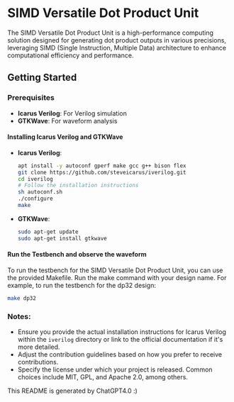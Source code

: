 
# SIMD Versatile Dot Product Unit
The SIMD Versatile Dot Product Unit is a high-performance computing solution designed for generating dot product outputs in various precisions, leveraging SIMD (Single Instruction, Multiple Data) architecture to enhance computational efficiency and performance.

## Getting Started

### Prerequisites

- **Icarus Verilog**: For Verilog simulation
- **GTKWave**: For waveform analysis

#### Installing Icarus Verilog and GTKWave

- **Icarus Verilog**:
  
  ```bash
  apt install -y autoconf gperf make gcc g++ bison flex
  git clone https://github.com/steveicarus/iverilog.git
  cd iverilog
  # Follow the installation instructions
  sh autoconf.sh
  ./configure
  make
  ```
  
- **GTKWave**:
  ```bash
  sudo apt-get update
  sudo apt-get install gtkwave
  ```

#### Run the Testbench and observe the waveform
To run the testbench for the SIMD Versatile Dot Product Unit, you can use the provided Makefile. 
Run the make command with your design name. For example, to run the testbench for the dp32 design: 
  ```bash
  make dp32
  ```

### Notes:

- Ensure you provide the actual installation instructions for Icarus Verilog within the `iverilog` directory or link to the official documentation if it's more detailed.
- Adjust the contribution guidelines based on how you prefer to receive contributions.
- Specify the license under which your project is released. Common choices include MIT, GPL, and Apache 2.0, among others.

This README is generated by ChatGPT4.0 :)
